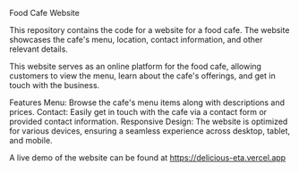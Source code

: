 Food Cafe Website

This repository contains the code for a website for a food cafe. The website showcases the cafe's menu, location, contact information, and other relevant details.

This website serves as an online platform for the food cafe, allowing customers to view the menu, learn about the cafe's offerings, and get in touch with the business.

Features
Menu: Browse the cafe's menu items along with descriptions and prices.
Contact: Easily get in touch with the cafe via a contact form or provided contact information.
Responsive Design: The website is optimized for various devices, ensuring a seamless experience across desktop, tablet, and mobile.

A live demo of the website can be found at https://delicious-eta.vercel.app
